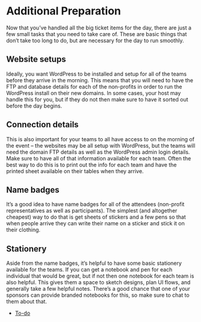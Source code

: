 # Additional Preparation

Now that you’ve handled all the big ticket items for the day, there are just a few small tasks that you need to take care of. These are basic things that don’t take too long to do, but are necessary for the day to run smoothly.

## Website setups

Ideally, you want WordPress to be installed and setup for all of the teams before they arrive in the morning. This means that you will need to have the FTP and database details for each of the non-profits in order to run the WordPress install on their new domains. In some cases, your host may handle this for you, but if they do not then make sure to have it sorted out before the day begins.

## Connection details

This is also important for your teams to all have access to on the morning of the event – the websites may be all setup with WordPress, but the teams will need the domain FTP details as well as the WordPress admin login details. Make sure to have all of that information available for each team. Often the best way to do this is to print out the info for each team and have the printed sheet available on their tables when they arrive.

## Name badges

It’s a good idea to have name badges for all of the attendees (non-profit representatives as well as participants). The simplest (and altogether cheapest) way to do that is get sheets of stickers and a few pens so that when people arrive they can write their name on a sticker and stick it on their clothing.

## Stationery

Aside from the name badges, it’s helpful to have some basic stationery available for the teams. If you can get a notebook and pen for each individual that would be great, but if not then one notebook for each team is also helpful. This gives them a space to sketch designs, plan UI flows, and generally take a few helpful notes. There’s a good chance that one of your sponsors can provide branded notebooks for this, so make sure to chat to them about that.

*   [To-do](# "To-do")